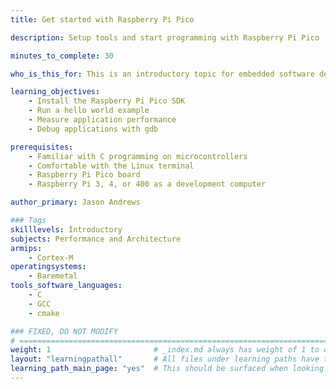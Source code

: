 ```yaml
---
title: Get started with Raspberry Pi Pico

description: Setup tools and start programming with Raspberry Pi Pico

minutes_to_complete: 30

who_is_this_for: This is an introductory topic for embedded software developers new to Raspberry Pi Pico.

learning_objectives: 
    - Install the Raspberry Pi Pico SDK
    - Run a hello world example
    - Measure application performance
    - Debug applications with gdb

prerequisites:
    - Familiar with C programming on microcontrollers
    - Comfortable with the Linux terminal 
    - Raspberry Pi Pico board
    - Raspberry Pi 3, 4, or 400 as a development computer

author_primary: Jason Andrews

### Tags
skilllevels: Introductory
subjects: Performance and Architecture
armips:
    - Cortex-M
operatingsystems:
    - Baremetal
tools_software_languages:
    - C
    - GCC
    - cmake

### FIXED, DO NOT MODIFY
# ================================================================================
weight: 1                       # _index.md always has weight of 1 to order correctly
layout: "learningpathall"       # All files under learning paths have this same wrapper
learning_path_main_page: "yes"  # This should be surfaced when looking for related content. Only set for _index.md of learning path content.
---
```

